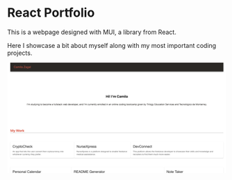 # React Portfolio

This is a webpage designed with MUI, a library from React. 

Here I showcase a bit about myself along with my most important coding projects. 

![Screenshot](./src/components/assets/Screen%20Shot%202022-08-20%20at%202.52.15%20a.m..png "My React Portfolio")

